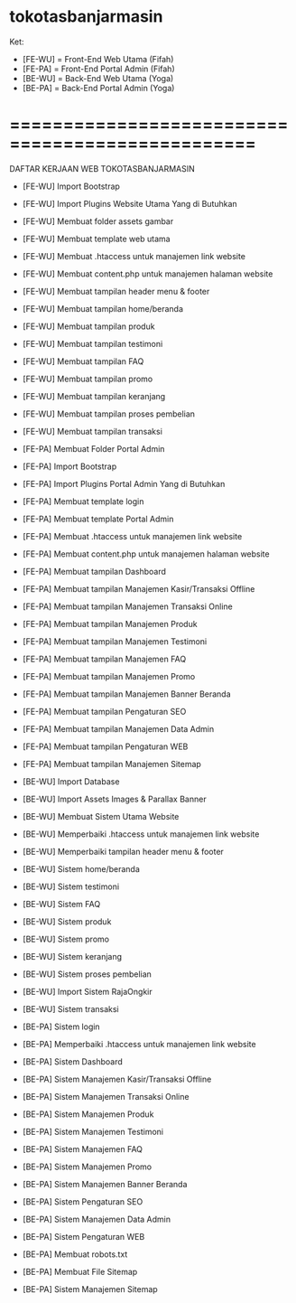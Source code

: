 # tokotasbanjarmasin

Ket:
  - [FE-WU] = Front-End Web Utama (Fifah)
  - [FE-PA] = Front-End Portal Admin (Fifah)
  - [BE-WU] = Back-End Web Utama (Yoga)
  - [BE-PA] = Back-End Portal Admin (Yoga)

=================================================
=================================================

DAFTAR KERJAAN WEB TOKOTASBANJARMASIN
  - [FE-WU] Import Bootstrap
  - [FE-WU] Import Plugins Website Utama Yang di Butuhkan
  - [FE-WU] Membuat folder assets gambar
  - [FE-WU] Membuat template web utama
  - [FE-WU] Membuat .htaccess untuk manajemen link website
  - [FE-WU] Membuat content.php untuk manajemen halaman website
  - [FE-WU] Membuat tampilan header menu & footer
  - [FE-WU] Membuat tampilan home/beranda
  - [FE-WU] Membuat tampilan produk
  - [FE-WU] Membuat tampilan testimoni
  - [FE-WU] Membuat tampilan FAQ
  - [FE-WU] Membuat tampilan promo
  - [FE-WU] Membuat tampilan keranjang
  - [FE-WU] Membuat tampilan proses pembelian
  - [FE-WU] Membuat tampilan transaksi

  - [FE-PA] Membuat Folder Portal Admin
  - [FE-PA] Import Bootstrap
  - [FE-PA] Import Plugins Portal Admin Yang di Butuhkan
  - [FE-PA] Membuat template login
  - [FE-PA] Membuat template Portal Admin
  - [FE-PA] Membuat .htaccess untuk manajemen link website
  - [FE-PA] Membuat content.php untuk manajemen halaman website
  - [FE-PA] Membuat tampilan Dashboard
  - [FE-PA] Membuat tampilan Manajemen Kasir/Transaksi Offline
  - [FE-PA] Membuat tampilan Manajemen Transaksi Online
  - [FE-PA] Membuat tampilan Manajemen Produk
  - [FE-PA] Membuat tampilan Manajemen Testimoni
  - [FE-PA] Membuat tampilan Manajemen FAQ
  - [FE-PA] Membuat tampilan Manajemen Promo
  - [FE-PA] Membuat tampilan Manajemen Banner Beranda
  - [FE-PA] Membuat tampilan Pengaturan SEO
  - [FE-PA] Membuat tampilan Manajemen Data Admin
  - [FE-PA] Membuat tampilan Pengaturan WEB
  - [FE-PA] Membuat tampilan Manajemen Sitemap


  - [BE-WU] Import Database
  - [BE-WU] Import Assets Images & Parallax Banner
  - [BE-WU] Membuat Sistem Utama Website
  - [BE-WU] Memperbaiki .htaccess untuk manajemen link website
  - [BE-WU] Memperbaiki tampilan header menu & footer
  - [BE-WU] Sistem home/beranda
  - [BE-WU] Sistem testimoni
  - [BE-WU] Sistem FAQ
  - [BE-WU] Sistem produk
  - [BE-WU] Sistem promo
  - [BE-WU] Sistem keranjang
  - [BE-WU] Sistem proses pembelian
  - [BE-WU] Import Sistem RajaOngkir
  - [BE-WU] Sistem transaksi

  - [BE-PA] Sistem login
  - [BE-PA] Memperbaiki .htaccess untuk manajemen link website
  - [BE-PA] Sistem Dashboard
  - [BE-PA] Sistem Manajemen Kasir/Transaksi Offline
  - [BE-PA] Sistem Manajemen Transaksi Online
  - [BE-PA] Sistem Manajemen Produk
  - [BE-PA] Sistem Manajemen Testimoni
  - [BE-PA] Sistem Manajemen FAQ
  - [BE-PA] Sistem Manajemen Promo
  - [BE-PA] Sistem Manajemen Banner Beranda
  - [BE-PA] Sistem Pengaturan SEO
  - [BE-PA] Sistem Manajemen Data Admin
  - [BE-PA] Sistem Pengaturan WEB
  - [BE-PA] Membuat robots.txt
  - [BE-PA] Membuat File Sitemap
  - [BE-PA] Sistem Manajemen Sitemap
